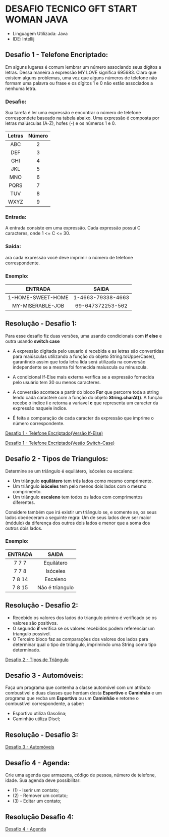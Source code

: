 # DESAFIO TECNICO GFT START WOMAN JAVA

- Linguagem Utilizada: Java
- IDE: Intellij


## Desafio 1 - Telefone Encriptado:

Em alguns lugares é comum lembrar um número associando seus dígitos a letras.
Dessa maneira a expressão MY LOVE significa 695683.
Claro que existem alguns problemas, uma vez que alguns números de telefone não formam uma palavra ou frase 
e os dígitos 1 e 0 não estão associados a nenhuma letra.

### Desafio:
Sua tarefa é ler uma expressão e encontrar o número de telefone correspondete baseado na tabela abaixo.
Uma expressão é composta por letras maiúsculas (A-Z), hofes (-) e os números 1 e 0.

|  Letras  |  Número  |
|:--------:|:--------:|
|   ABC    |    2     |
|   DEF    |    3     |
|   GHI    |    4     |
|   JKL    |    5     |
|   MNO    |    6     |
|   PQRS   |    7     |
|   TUV    |    8     |
|   WXYZ   |    9     |

### Entrada:
A entrada consiste em uma expressão. 
Cada expressão possui C caracteres, onde 1 <= C <= 30.

### Saída:
ara cada expressão você deve imprimir o número de telefone correspondente.

### Exemplo:

|      ENTRADA       |       SAIDA        |
|:------------------:|:------------------:|
| 1-HOME-SWEET-HOME  | 1-4663-79338-4663  |
|  MY-MISERABLE-JOB  |  69-647372253-562  |

## Resolução - Desafio 1:

Para esse desafio fiz duas versões, uma usando condicionais com **if else** e outra usando **switch case**

- A expressão digitada pelo usuario é recebida e as letras são convertidas para maiúsculas utilizando a função do objeto String.toUpperCase(),
garantindo assim que toda letra lida será utilizada na conversão independente se a mesma foi fornecida maiuscula ou minuscula.


- A condicional If-Else mais externa verifica se a expressão fornecida pelo usuário tem 30 ou menos caracteres.


- A conversão acontece a partir do bloco **For** que percorre toda a string lendo cada caractere com a função do objeto **String.charAt()**. A função recebe o indice **i** e retorna a variavel **c** que representa um caracter da expressão naquele indice.


- É feita a comparação de cada caracter da expressão que imprime o número correspondente.

[Desafio 1 - Telefone Encriptado(Versão If-Else)](https://github.com/MarinaRuanna/teste-tecnico-GFT/blob/master/src/desafios/questao1_telefone/TelefoneEncriptadoVersaoIfElse.java)

[Desafio 1 - Telefone Encriptado(Vesão Switch-Case)](https://github.com/MarinaRuanna/teste-tecnico-GFT/blob/master/src/desafios/questao1_telefone/TelefoneEncriptadoVersaoSwitch.java)

## Desafio 2 - Tipos de Triangulos:

Determine se um triângulo é equilátero, isóceles ou escaleno:

- Um triângulo **equilátero** tem três lados como mesmo comprimento.
- Um triângulo **isóceles** tem pelo menos dois lados com o mesmo comprimento.
- Um triângulo **escaleno** tem todos os lados com comprimentos diferentes.

Considere também que irá existir um triângulo se, e somente se, os seus lados obedeceram a seguinte regra:
Um de seus lados deve ser maior (módulo) da diferença dos outros dois lados e menor que a soma dos outros dois lados.

### Exemplo:

| ENTRADA |      SAIDA      |
|:-------:|:---------------:|
|  7 7 7  |   Equilátero    |
|  7 7 8  |    Isóceles     |
| 7 8 14  |    Escaleno     |
| 7 8 15  | Não é triangulo |


## Resolução - Desafio 2:

- Recebido os valores dos lados do triangulo primiro é verificado se os valores são positivos.
- O segundo **if** verifica se os valores recebidos podem referenciar um triangulo possivel.
- O Terceiro bloco faz as comparações dos valores dos lados para determinar qual o tipo de triângulo, imprimindo uma String como tipo determinado.

[Desafio 2 - Tipos de Triângulo](https://github.com/MarinaRuanna/teste-tecnico-GFT/blob/master/src/desafios/questao2_triangulos/TiposDeTriangulos.java)


## Desafio 3 - Automóveis:

Faça um programa que contenha a classe automóvel com um atributo combustivel e duas classes que herdam desta **Esportivo** e **Caminhão**
e um programa que recba um **Esportivo** ou um **Caminhão** e retorne o combustível correspondente, a saber: 

- Esportivo utiliza Gasolina;
- Caminhão utiliza Disel;

## Resolução - Desafio 3:

[Desafio 3 - Automóveis](https://github.com/MarinaRuanna/teste-tecnico-GFT/tree/master/src/desafios/questao3_automoveis)

## Desafio 4 - Agenda:

Crie uma agenda que armazena, código de pessoa, número de telefone, idade. 
Sua agenda deve possibilitar:

- (1) - Iserir um contato;
- (2) - Remover um contato;
- (3) - Editar um contato;

## Resolução Desafio 4:

[Desafio 4 - Agenda](https://github.com/MarinaRuanna/teste-tecnico-GFT/tree/master/src/desafios/questao4_agenda)